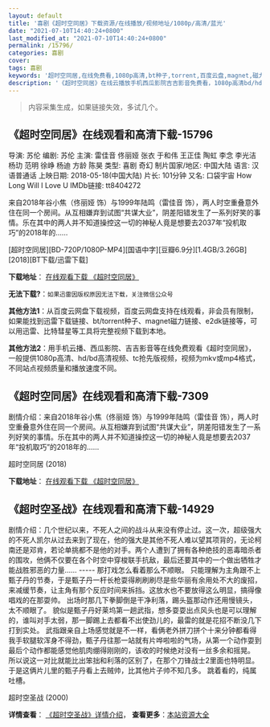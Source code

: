 ```yaml
---
layout: default
title: '喜剧《超时空同居》下载资源/在线播放/视频地址/1080p/高清/蓝光'
date: "2021-07-10T14:40:24+0800"
last_modified_at: "2021-07-10T14:40:24+0800"
permalink: /15796/
categories: 喜剧
cover:
tags: 喜剧
keywords: '超时空同居,在线免费看,1080p高清,bt种子,torrent,百度云盘,magnet,磁力链,迅雷下载资源'
description: '《超时空同居》在线云播放手机西瓜影院吉吉影音免费看，1080p高清bd/hd未删减完整版和tc抢先枪版，mkv/mp4格式，附带bt/torrent种子、magnet/磁力链、百度云盘、网盘资源迅雷下载链接'
---
```


>内容采集生成，如果链接失效，多试几个。


## 《超时空同居》在线观看和高清下载-15796

导演: 苏伦 编剧: 苏伦 主演: 雷佳音 佟丽娅 张衣 于和伟 王正佳 陶虹 李念 李光洁 杨玏 范明 徐峥 杨迪 方龄 陈昊 类型: 喜剧 奇幻 制片国家/地区: 中国大陆 语言: 汉语普通话 上映日期: 2018-05-18(中国大陆) 片长: 101分钟 又名: 口袋宇宙 How Long Will I Love U IMDb链接: tt8404272

来自2018年谷小焦（佟丽娅 饰）与1999年陆鸣（雷佳音 饰），两人时空重叠意外住在同一个房间。从互相嫌弃到试图“共谋大业”，阴差阳错发生了一系列好笑的事情。乐在其中的两人并不知道操控这一切的神秘人竟是想要去2037年“投机取巧”的2018年的……


[超时空同居][BD-720P/1080P-MP4][国语中字][豆瓣6.9分][1.4GB/3.26GB][2018][BT下载/迅雷下载]

**下载地址**： [在线观看下载 《超时空同居》](https://www.btdx8.com/torrent/csktj_2018.html) 


**无法下载?**：`如果迅雷因版权原因无法下载，关注微信公众号 `

**其他方法1**：从百度云网盘下载视频，百度云网盘支持在线观看，非会员有限制，如果能找到迅雷下载链接、bt/torrent种子、magnet磁力链接、e2dk链接等，可以用迅雷、比特彗星等工具将完整视频下载到本地。

**其他方法2**：用手机云播、西瓜影院、吉吉影音等在线免费观看《超时空同居》，一般提供1080p高清、hd/bd高清视频、tc抢先版视频，视频为mkv或mp4格式，不同站点视频质量和播放速度不同。


## 《超时空同居》在线观看和高清下载-7309

剧情介绍：来自2018年谷小焦（佟丽娅 饰）与1999年陆鸣（雷佳音 饰），两人时空重叠意外住在同一个房间。从互相嫌弃到试图“共谋大业”，阴差阳错发生了一系列好笑的事情。乐在其中的两人并不知道操控这一切的神秘人竟是想要去2037年“投机取巧”的2018年的……


超时空同居 (2018)

**下载地址**： [在线观看下载 《超时空同居》](https://www.btbtdy.me/btdy/dy12786.html) 


## 《超时空圣战》在线观看和高清下载-14929

剧情介绍：几个世纪以来，不死人之间的战斗从来没有停止过。这一次，超级强大的不死人凯尔从过去来到了现在，他的强大是其他不死人难以望其项背的，无论柯南还是邓肯，若论单挑都不是他的对手。两个人遭到了拥有各种绝技的恶毒暗杀者的围攻，他俩不仅要在各个时空中穿梭联手抗敌，最后还要其中的一个做出牺牲才能战胜邪恶的力量…… ----- 那打戏怎么看着那么不顺眼。 只能理解为主角跟不上甄子丹的节奏，于是甄子丹一杆长枪耍得刷刷刷尽是些华丽有余用处不大的废招，来减缓节奏，让主角有那个反应时间来拆挡。这放水也不要放得这么明显，搞得像唱戏的在那耍帅。 出场时那几下拳脚倒是干净利落，踢头盔那动作还用慢镜头，太不顺眼了。 貌似是甄子丹好莱坞第一趟武指，想多耍耍出点风头也是可以理解的，谁叫对手太弱，那一脚踢上去都看不出使劲儿的，最雷的就是花招不断没几下打到实处。 武指跟亲自上场感觉就是不一样，看俩老外拼刀拼个十来分钟都看得我手软腿软浑身不得劲，甄子丹往那一站就有片哗啦啦的气场，从第一个动作耍到最后个动作都能感觉他肌肉绷得刚刚的，该收的时候绝对没有一丝多余和摇晃。 所以说这一对比就能比出笨拙和利落的区别了，在那个刀锋战士2里面也特明显。于是这俩片儿里的甄子丹看上去贼帅，比其他片子帅不知几多。 跳着看的，纯属吐槽。


超时空圣战 (2000)

**详情查看**： [《超时空圣战》详情介绍](/movie/14929/)， **查看更多**：[本站资源大全](/movie/t/all/)

